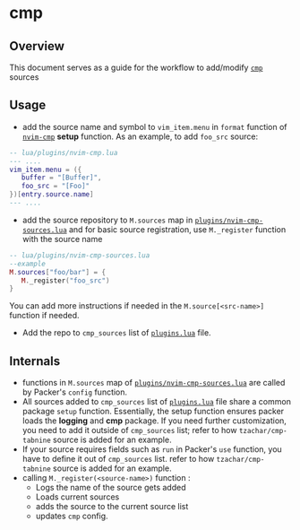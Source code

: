 # cmp

## Overview

This document serves as a guide for the workflow to add/modify [`cmp`][cmp]
sources

## Usage

- add the source name and symbol to `vim_item.menu` in `format` function of [`nvim-cmp`][nvim-cmp]
  **setup** function. As an example, to add `foo_src` source:

```lua
-- lua/plugins/nvim-cmp.lua
--- ....
vim_item.menu = ({
   buffer = "[Buffer]",
   foo_src = "[Foo]"
})[entry.source.name]
--- ....
```

- add the source repository to `M.sources` map in
  [`plugins/nvim-cmp-sources.lua`][nvim-cmp-sources] and for basic source
  registration, use `M._register` function with the source name

```lua
-- lua/plugins/nvim-cmp-sources.lua
--example
M.sources["foo/bar"] = {
   M._register("foo_src")
}
```

You can add more instructions if needed in the `M.source[<src-name>]` function
if needed.

- Add the repo to `cmp_sources` list of [`plugins.lua`][plugins] file.

## Internals

- functions in `M.sources` map of
  [`plugins/nvim-cmp-sources.lua`][nvim-cmp-sources] are called by Packer's
  `config` function.
- All sources added to `cmp_sources` list of [`plugins.lua`][plugins] file
  share a common package `setup` function. Essentially, the setup function
  ensures packer loads the **logging**  and **cmp** package. If you need
  further customization, you need to add it outside of  `cmp_sources` list;
  refer to how `tzachar/cmp-tabnine` source is added for an example.
- If your source requires fields such as `run` in Packer's `use` function, you
  have to define it out of `cmp_sources` list. refer to how
  `tzachar/cmp-tabnine` source is added for an example.
- calling `M._register(<source-name>)` function :
  - Logs the name of the source gets added
  - Loads current sources
  - adds the source to the current source list
  - updates `cmp` config.


[cmp]: https://github.com/hrsh7th/nvim-cmp
[nvim-cmp-sources]: ../lua/plugins/nvim-cmp-sources.lua
[nvim-cmp]: ../lua/plugins/nvim-cmp.lua
[plugins]: ../lua/plugins.lua
